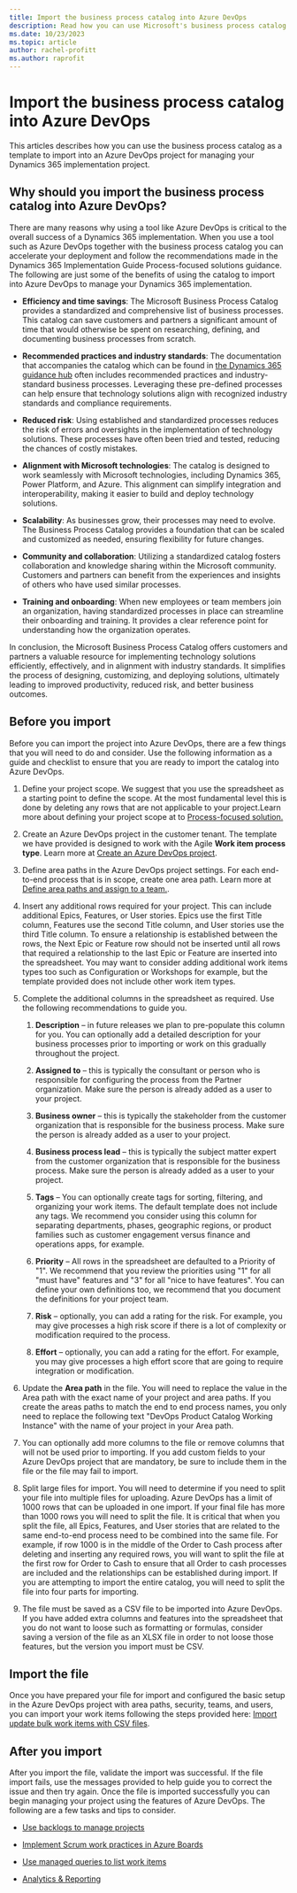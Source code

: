 ```yaml
---
title: Import the business process catalog into Azure DevOps
description: Read how you can use Microsoft's business process catalog to build an implementation project in Azure DevOps.
ms.date: 10/23/2023
ms.topic: article
author: rachel-profitt
ms.author: raprofit
---
```


# Import the business process catalog into Azure DevOps

This articles describes how you can use the business process catalog as a template to import into an Azure DevOps project for managing your Dynamics 365 implementation project.

## Why should you import the business process catalog into Azure DevOps?

There are many reasons why using a tool like Azure DevOps is critical to the overall success of a Dynamics 365 implementation. When you use a tool such as Azure DevOps together with the business process catalog you can accelerate your deployment and follow the recommendations made in the Dynamics 365 Implementation Guide Process-focused solutions guidance. The following are just some of the benefits of using the catalog to import into Azure DevOps to manage your Dynamics 365 implementation.

- **Efficiency and time savings**: The Microsoft Business Process Catalog provides a standardized and comprehensive list of business processes. This catalog can save customers and partners a significant amount of time that would otherwise be spent on researching, defining, and documenting business processes from scratch.

- **Recommended practices and industry standards**: The documentation that accompanies the catalog which can be found in [the Dynamics 365 guidance hub](https://learn.microsoft.com/en-us/dynamics365/guidance/) often includes recommended practices and industry-standard business processes. Leveraging these pre-defined processes can help ensure that technology solutions align with recognized industry standards and compliance requirements.

- **Reduced risk**: Using established and standardized processes reduces the risk of errors and oversights in the implementation of technology solutions. These processes have often been tried and tested, reducing the chances of costly mistakes.

- **Alignment with Microsoft technologies**: The catalog is designed to work seamlessly with Microsoft technologies, including Dynamics 365, Power Platform, and Azure. This alignment can simplify integration and interoperability, making it easier to build and deploy technology solutions.

- **Scalability**: As businesses grow, their processes may need to evolve. The Business Process Catalog provides a foundation that can be scaled and customized as needed, ensuring flexibility for future changes.

- **Community and collaboration**: Utilizing a standardized catalog fosters collaboration and knowledge sharing within the Microsoft community. Customers and partners can benefit from the experiences and insights of others who have used similar processes.

- **Training and onboarding**: When new employees or team members join an organization, having standardized processes in place can streamline their onboarding and training. It provides a clear reference point for understanding how the organization operates.

In conclusion, the Microsoft Business Process Catalog offers customers and partners a valuable resource for implementing technology solutions efficiently, effectively, and in alignment with industry standards. It simplifies the process of designing, customizing, and deploying solutions, ultimately leading to improved productivity, reduced risk, and better business outcomes.

## Before you import

Before you can import the project into Azure DevOps, there are a few things that you will need to do and consider. Use the following information as a guide and checklist to ensure that you are ready to import the catalog into Azure DevOps.

1. Define your project scope. We suggest that you use the spreadsheet as a starting point to define the scope. At the most fundamental level this is done by deleting any rows that are not applicable to your project.Learn more about defining your project scope at to [Process-focused solution.](https://learn.microsoft.com/en-us/dynamics365/guidance/implementation-guide/process-focused-solution)

2. Create an Azure DevOps project in the customer tenant. The template we have provided is designed to work with the Agile **Work item process type**. Learn more at [Create an Azure DevOps project](https://learn.microsoft.com/en-us/azure/devops/organizations/projects/create-project?view=azure-devops&tabs=browser).

3. Define area paths in the Azure DevOps project settings. For each end-to-end process that is in scope, create one area path. Learn more at [Define area paths and assign to a team.](https://learn.microsoft.com/en-us/azure/devops/organizations/settings/set-area-paths?view=azure-devops&tabs=browser).  

4. Insert any additional rows required for your project. This can include additional Epics, Features, or User stories. Epics use the first Title column, Features use the second Title column, and User stories use the third Title column. To ensure a relationship is established between the rows, the Next Epic or Feature row should not be inserted until all rows that required a relationship to the last Epic or Feature are inserted into the spreadsheet. You may want to consider adding additional work items types too such as Configuration or Workshops for example, but the template provided does not include other work item types.

5.  Complete the additional columns in the spreadsheet as required. Use the following recommendations to guide you.

    1. **Description** – in future releases we plan to pre-populate this column for you. You can optionally add a detailed description for your business processes prior to importing or work on this gradually throughout the project.

    2. **Assigned to** – this is typically the consultant or person who is responsible for configuring the process from the Partner organization. Make sure the person is already added as a user to your project.

    3. **Business owner** – this is typically the stakeholder from the customer organization that is responsible for the business process. Make sure the person is already added as a user to your project.

    4. **Business process lead** – this is typically the subject matter expert from the customer organization that is responsible for the business process. Make sure the person is already added as a user to your project.

    5. **Tags** – You can optionally create tags for sorting, filtering, and organizing your work items. The default template does not include any tags. We recommend you consider using this column for separating departments, phases, geographic regions, or product families such as customer engagement versus finance and operations apps, for example.

    6. **Priority** – All rows in the spreadsheet are defaulted to a Priority of "1". We recommend that you review the priorities using "1" for all "must have" features and "3" for all "nice to have features". You can define your own definitions too, we recommend that you document the definitions for your project team.

    7. **Risk** – optionally, you can add a rating for the risk. For example, you may give processes a high risk score if there is a lot of complexity or modification required to the process.

    8. **Effort** – optionally, you can add a rating for the effort. For example, you may give processes a high effort score that are going to require integration or modification.

6. Update the **Area path** in the file. You will need to replace the value in the Area path with the exact name of your project and area paths. If you create the areas paths to match the end to end process names, you only need to replace the following text "DevOps Product Catalog Working Instance" with the name of your project in your Area path.

7. You can optionally add more columns to the file or remove columns that will not be used prior to importing. If you add custom fields to your Azure DevOps project that are mandatory, be sure to include them in the file or the file may fail to import.

8. Split large files for import. You will need to determine if you need to split your file into multiple files for uploading. Azure DevOps has a limit of 1000 rows that can be uploaded in one import. If your final file has more than 1000 rows you will need to split the file. It is critical that when you split the file, all Epics, Features, and User stories that are related to the same end-to-end process need to be combined into the same file. For example, if row 1000 is in the middle of the Order to Cash process after deleting and inserting any required rows, you will want to split the file at the first row for Order to Cash to ensure that all Order to cash processes are included and the relationships can be established during import. If you are attempting to import the entire catalog, you will need to split the file into four parts for importing.

9. The file must be saved as a CSV file to be imported into Azure DevOps. If you have added extra columns and features into the spreadsheet that you do not want to loose such as formatting or formulas, consider saving a version of the file as an XLSX file in order to not loose those features, but the version you import must be CSV.

## Import the file

Once you have prepared your file for import and configured the basic setup in the Azure DevOps project with area paths, security, teams, and users, you can import your work items following the steps provided here: [Import update bulk work items with CSV files](https://learn.microsoft.com/en-us/azure/devops/boards/queries/import-work-items-from-csv?view=azure-devops).

## After you import

After you import the file, validate the import was successful. If the file import fails, use the messages provided to help guide you to correct the issue and then try again. Once the file is imported successfully you can begin managing your project using the features of Azure DevOps. The following are a few tasks and tips to consider.

-   [Use backlogs to manage projects](https://learn.microsoft.com/en-us/azure/devops/boards/backlogs/backlogs-overview?view=azure-devops)

-   [Implement Scrum work practices in Azure Boards](https://learn.microsoft.com/en-us/azure/devops/boards/sprints/scrum-overview?view=azure-devops)

-   [Use managed queries to list work items](https://learn.microsoft.com/en-us/azure/devops/boards/queries/about-managed-queries?view=azure-devops)

-   [Analytics & Reporting](https://learn.microsoft.com/en-us/azure/devops/report/?view=azure-devops)

